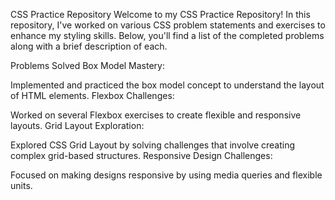 CSS Practice Repository
Welcome to my CSS Practice Repository! In this repository, I've worked on various CSS problem statements and exercises to enhance my styling skills. Below, you'll find a list of the completed problems along with a brief description of each.

Problems Solved
Box Model Mastery:

Implemented and practiced the box model concept to understand the layout of HTML elements.
Flexbox Challenges:

Worked on several Flexbox exercises to create flexible and responsive layouts.
Grid Layout Exploration:

Explored CSS Grid Layout by solving challenges that involve creating complex grid-based structures.
Responsive Design Challenges:

Focused on making designs responsive by using media queries and flexible units.

